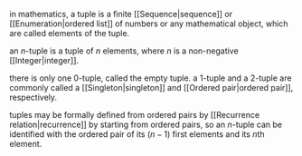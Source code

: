 in mathematics, a tuple is a finite [[Sequence|sequence]] or [[Enumeration|ordered list]] of numbers or any mathematical object, which are called elements of the tuple.

an $n$-tuple is a tuple of $n$ elements, where $n$ is a non-negative [[Integer|integer]].

there is only one $0$-tuple, called the empty tuple. a $1$-tuple and a $2$-tuple are commonly called a [[Singleton|singleton]] and [[Ordered pair|ordered pair]], respectively.

tuples may be formally defined from ordered pairs by [[Recurrence relation|recurrence]] by starting from ordered pairs, 
so an $n$-tuple can be identified with the ordered pair of its $(n-1)$ first elements and its $n$th element.